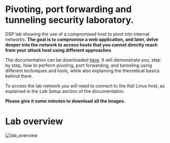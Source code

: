 # Pivoting, port forwarding and tunneling security laboratory.
DSP lab showing the use of a compromised host to pivot into internal networks. 
**The goal is to compromise a web application, and later, delve deeper into the network to access hosts that you cannot directly reach from your attack host using different approaches**.

The documentation can be downloaded [here](https://github.com/cxnturi0n/pivoting-tunneling-lab/blob/main/Documentation.pdf). It will demonstrate you, step by step, how to perform pivoting, port forwarding, and tunneling using different techniques and tools, while also explaining the theoretical basics behind them.

To access the lab network you will need to connect to the Kali Linux host, as explained in the *Lab Setup* section of the documentation.

**Please give it some minutes to download all the images.**
# Lab overview

![lab_overview](https://github.com/cxnturi0n/pivoting-tunneling-lab/assets/75443422/fccc38ac-a715-475b-b9ee-7ab2aa7e7a04)

